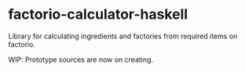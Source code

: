 # factorio-calculator-haskell
Library for calculating ingredients and factories from required items on factorio.

WIP: Prototype sources are now on creating.
